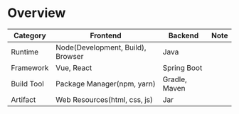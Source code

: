 # Overview

|Category|Frontend|Backend|Note|
|-|-|-|-|
|Runtime|Node(Development, Build), Browser|Java||
|Framework|Vue, React|Spring Boot||
|Build Tool|Package Manager(npm, yarn)|Gradle, Maven||
|Artifact|Web Resources(html, css, js)|Jar||
